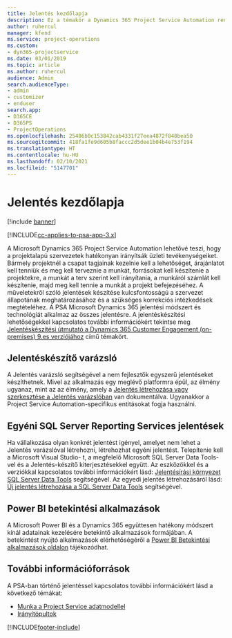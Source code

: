 ```yaml
---
title: Jelentés kezdőlapja
description: Ez a témakör a Dynamics 365 Project Service Automation rendszerben történő jelentések leírását tartalmazza.
author: ruhercul
manager: kfend
ms.service: project-operations
ms.custom:
- dyn365-projectservice
ms.date: 03/01/2019
ms.topic: article
ms.author: ruhercul
audience: Admin
search.audienceType:
- admin
- customizer
- enduser
search.app:
- D365CE
- D365PS
- ProjectOperations
ms.openlocfilehash: 25486b0c153842cab4331f27eea4872f848bea50
ms.sourcegitcommit: 418fa1fe9d605b8faccc2d5dee1b04b4e753f194
ms.translationtype: HT
ms.contentlocale: hu-HU
ms.lasthandoff: 02/10/2021
ms.locfileid: "5147701"
---
```

# <a name="reporting-home-page"></a>Jelentés kezdőlapja

[!include [banner](../includes/psa-now-project-operations.md)]

[!INCLUDE[cc-applies-to-psa-app-3.x](../includes/cc-applies-to-psa-app-3x.md)]

A Microsoft Dynamics 365 Project Service Automation lehetővé teszi, hogy a projektalapú szervezetek hatékonyan irányítsák üzleti tevékenységeiket. Bármely projektnél a csapat tagjainak kezelnie kell a lehetőséget, árajánlatot kell tenniük és meg kell terveznie a munkát, forrásokat kell készítenie a projektekre, a munkát a terv szerint kell irányítania, a munkáról számlát kell készítenie, majd meg kell tennie a munkát a projekt befejezéséhez. A műveletekről szóló jelentések készítése kulcsfontosságú a szervezet állapotának meghatározásához és a szükséges korrekciós intézkedések megtételéhez. A PSA Microsoft Dynamics 365 jelentési módszert és technológiát alkalmaz az összes jelentésre. A jelentéskészítési lehetőségekkel kapcsolatos további információkért tekintse meg [Jelentéskészítési útmutató a Dynamics 365 Customer Engagement (on-premises) 9.es verziójához](https://docs.microsoft.com/dynamics365/customerengagement/on-premises/analytics/reporting-analytics-with-dynamics-365) című témakört.

## <a name="report-wizard"></a>Jelentéskészítő varázsló

A Jelentés varázsló segítségével a nem fejlesztők egyszerű jelentéseket készíthetnek. Mivel az alkalmazás egy meglévő platformra épül, az élmény ugyanaz, mint az az élmény, amely a [Jelentés létrehozása vagy szerkesztése a Jelentés varázslóban](https://docs.microsoft.com/dynamics365/customerengagement/on-premises/basics/create-edit-copy-report-wizard) van dokumentálva. Ugyanakkor a Project Service Automation-specifikus entitásokat fogja használni.

## <a name="custom-sql-server-reporting-services-reports"></a>Egyéni SQL Server Reporting Services jelentések

Ha vállalkozása olyan konkrét jelentést igényel, amelyet nem lehet a Jelentés varázslóval létrehozni, létrehozhat egyéni jelentést. Telepítenie kell a Microsoft Visual Studio- t, a megfelelő Microsoft SQL Server Data Tools-vel és a Jelentés-készítő kiterjesztésekkel együtt. Az eszközökkel és a verziókkal kapcsolatos további információkért lásd: [Jelentésírási környezet SQL Server Data Tools](https://docs.microsoft.com/dynamics365/customerengagement/on-premises/analytics/report-writing-environment-using-sql-server-data-tools) segítségével. Az egyedi jelentés létrehozásáról lásd: [Új jelentés létrehozása a SQL Server Data Tools](https://docs.microsoft.com/dynamics365/customerengagement/on-premises/analytics/create-a-new-report-using-sql-server-data-tools) segítségével.

## <a name="power-bi-insights-apps"></a>Power BI betekintési alkalmazások

A Microsoft Power BI és a Dynamics 365 együttesen hatékony módszert kínál adatainak kezelésére betekintő alkalmazások formájában. A betekintést nyújtó alkalmazások elérhetőségéről a [Power BI Betekintési alkalmazások oldalon](https://powerbi.microsoft.com/power-bi-insights-apps/) tájékozódhat.


## <a name="additional-resources"></a>További információforrások
A PSA-ban történő jelentéssel kapcsolatos további információkért lásd a következő témákat:

- [Munka a Project Service adatmodellel](reports-working-project-service-data-model.md)
- [Irányítópultok](reports-dashboards.md)



[!INCLUDE[footer-include](../includes/footer-banner.md)]